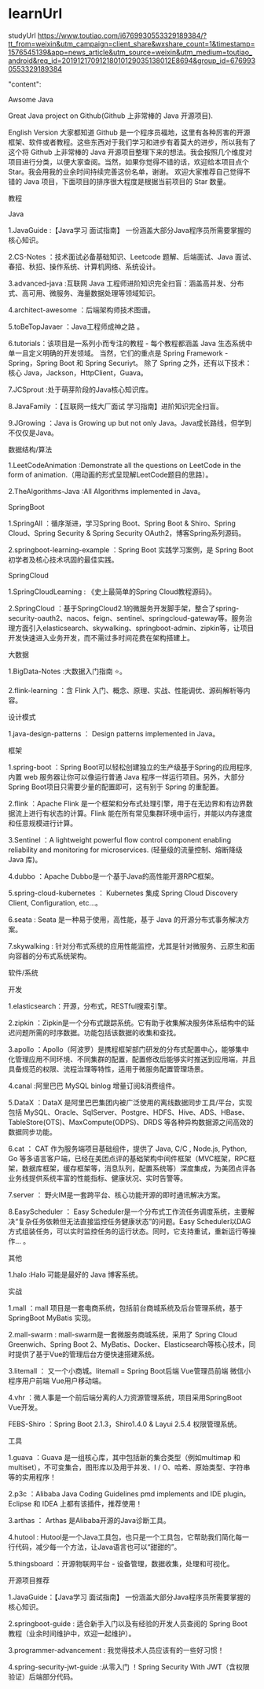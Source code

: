 # learnUrl
  studyUrl  https://www.toutiao.com/i6769930553329189384/?tt_from=weixin&utm_campaign=client_share&wxshare_count=1&timestamp=1576545139&app=news_article&utm_source=weixin&utm_medium=toutiao_android&req_id=20191217091218010129035138012E8694&group_id=6769930553329189384
  
  "content":
  
Awsome Java

Great Java project on Github(Github 上非常棒的 Java 开源项目).

English Version
大家都知道 Github 是一个程序员福地，这里有各种厉害的开源框架、软件或者教程。这些东西对于我们学习和进步有着莫大的进步，所以我有了这个将 Github 上非常棒的 Java 开源项目整理下来的想法。我会按照几个维度对项目进行分类，以便大家查阅。当然，如果你觉得不错的话，欢迎给本项目点个 Star。我会用我的业余时间持续完善这份名单，谢谢。
欢迎大家推荐自己觉得不错的 Java 项目，下面项目的排序很大程度是根据当前项目的 Star 数量。

教程

Java

1.JavaGuide :【Java学习 面试指南】 一份涵盖大部分Java程序员所需要掌握的核心知识。

2.CS-Notes ：技术面试必备基础知识、Leetcode 题解、后端面试、Java 面试、春招、秋招、操作系统、计算机网络、系统设计。

3.advanced-java :互联网 Java 工程师进阶知识完全扫盲：涵盖高并发、分布式、高可用、微服务、海量数据处理等领域知识。

4.architect-awesome ：后端架构师技术图谱。

5.toBeTopJavaer ：Java工程师成神之路 。

6.tutorials：该项目是一系列小而专注的教程 - 每个教程都涵盖 Java 生态系统中单一且定义明确的开发领域。 当然，它们的重点是 Spring Framework - Spring，Spring Boot 和 Spring Securiyt。 除了 Spring 之外，还有以下技术：核心 Java，Jackson，HttpClient，Guava。

7.JCSprout :处于萌芽阶段的Java核心知识库。

8.JavaFamily ：【互联网一线大厂面试 学习指南】进阶知识完全扫盲。

9.JGrowing ：Java is Growing up but not only Java。Java成长路线，但学到不仅仅是Java。

数据结构/算法

1.LeetCodeAnimation :Demonstrate all the questions on LeetCode in the form of animation.（用动画的形式呈现解LeetCode题目的思路）。

2.TheAlgorithms-Java :All Algorithms implemented in Java。

SpringBoot

1.SpringAll ：循序渐进，学习Spring Boot、Spring Boot & Shiro、Spring Cloud、Spring Security & Spring Security OAuth2，博客Spring系列源码。

2.springboot-learning-example ：Spring Boot 实践学习案例，是 Spring Boot 初学者及核心技术巩固的最佳实践。

SpringCloud

1.SpringCloudLearning : 《史上最简单的Spring Cloud教程源码》。

2.SpringCloud ：基于SpringCloud2.1的微服务开发脚手架，整合了spring-security-oauth2、nacos、feign、sentinel、springcloud-gateway等。服务治理方面引入elasticsearch、skywalking、springboot-admin、zipkin等，让项目开发快速进入业务开发，而不需过多时间花费在架构搭建上。

大数据

1.BigData-Notes :大数据入门指南 ⭐️。

2.flink-learning ：含 Flink 入门、概念、原理、实战、性能调优、源码解析等内容。

设计模式

1.java-design-patterns ： Design patterns implemented in Java。

框架

1.spring-boot ：Spring Boot可以轻松创建独立的生产级基于Spring的应用程序,内置 web 服务器让你可以像运行普通 Java 程序一样运行项目。另外，大部分Spring Boot项目只需要少量的配置即可，这有别于 Spring 的重配置。

2.flink ：Apache Flink 是一个框架和分布式处理引擎，用于在无边界和有边界数据流上进行有状态的计算。Flink 能在所有常见集群环境中运行，并能以内存速度和任意规模进行计算。

3.Sentinel ：A lightweight powerful flow control component enabling reliability and monitoring for microservices. (轻量级的流量控制、熔断降级 Java 库)。

4.dubbo ：Apache Dubbo是一个基于Java的高性能开源RPC框架。

5.spring-cloud-kubernetes ： Kubernetes 集成 Spring Cloud Discovery Client, Configuration, etc…。

6.seata : Seata 是一种易于使用，高性能，基于 Java 的开源分布式事务解决方案。

7.skywalking : 针对分布式系统的应用性能监控，尤其是针对微服务、云原生和面向容器的分布式系统架构。

软件/系统

开发

1.elasticsearch：开源，分布式，RESTful搜索引擎。

2.zipkin ：Zipkin是一个分布式跟踪系统。它有助于收集解决服务体系结构中的延迟问题所需的时序数据。功能包括该数据的收集和查找。

3.apollo ：Apollo（阿波罗）是携程框架部门研发的分布式配置中心，能够集中化管理应用不同环境、不同集群的配置，配置修改后能够实时推送到应用端，并且具备规范的权限、流程治理等特性，适用于微服务配置管理场景。

4.canal :阿里巴巴 MySQL binlog 增量订阅&消费组件。

5.DataX ：DataX 是阿里巴巴集团内被广泛使用的离线数据同步工具/平台，实现包括 MySQL、Oracle、SqlServer、Postgre、HDFS、Hive、ADS、HBase、TableStore(OTS)、MaxCompute(ODPS)、DRDS 等各种异构数据源之间高效的数据同步功能。

6.cat ： CAT 作为服务端项目基础组件，提供了 Java, C/C , Node.js, Python, Go 等多语言客户端，已经在美团点评的基础架构中间件框架（MVC框架，RPC框架，数据库框架，缓存框架等，消息队列，配置系统等）深度集成，为美团点评各业务线提供系统丰富的性能指标、健康状况、实时告警等。

7.server ： 野火IM是一套跨平台、核心功能开源的即时通讯解决方案。

8.EasyScheduler ： Easy Scheduler是一个分布式工作流任务调度系统，主要解决“复杂任务依赖但无法直接监控任务健康状态”的问题。Easy Scheduler以DAG方式组装任务，可以实时监控任务的运行状态。同时，它支持重试，重新运行等操作… 。

其他

1.halo :Halo 可能是最好的 Java 博客系统。

实战

1.mall ：mall 项目是一套电商系统，包括前台商城系统及后台管理系统，基于 SpringBoot MyBatis 实现。

2.mall-swarm : mall-swarm是一套微服务商城系统，采用了 Spring Cloud Greenwich、Spring Boot 2、MyBatis、Docker、Elasticsearch等核心技术，同时提供了基于Vue的管理后台方便快速搭建系统。

3.litemall ： 又一个小商城。litemall = Spring Boot后端 Vue管理员前端 微信小程序用户前端 Vue用户移动端。

4.vhr ：微人事是一个前后端分离的人力资源管理系统，项目采用SpringBoot Vue开发。

FEBS-Shiro ：Spring Boot 2.1.3，Shiro1.4.0 & Layui 2.5.4 权限管理系统。

工具

1.guava ：Guava 是一组核心库，其中包括新的集合类型（例如multimap 和 multiset），不可变集合，图形库以及用于并发、I / O、哈希、原始类型、字符串等的实用程序！

2.p3c ：Alibaba Java Coding Guidelines pmd implements and IDE plugin。Eclipse 和 IDEA 上都有该插件，推荐使用！

3.arthas ： Arthas 是Alibaba开源的Java诊断工具。

4.hutool : Hutool是一个Java工具包，也只是一个工具包，它帮助我们简化每一行代码，减少每一个方法，让Java语言也可以“甜甜的”。

5.thingsboard ：开源物联网平台 - 设备管理，数据收集，处理和可视化。

开源项目推荐

1.JavaGuide：【Java学习 面试指南】 一份涵盖大部分Java程序员所需要掌握的核心知识。

2.springboot-guide : 适合新手入门以及有经验的开发人员查阅的 Spring Boot 教程（业余时间维护中，欢迎一起维护）。

3.programmer-advancement : 我觉得技术人员应该有的一些好习惯！

4.spring-security-jwt-guide :从零入门 ！Spring Security With JWT（含权限验证）后端部分代码。
  
